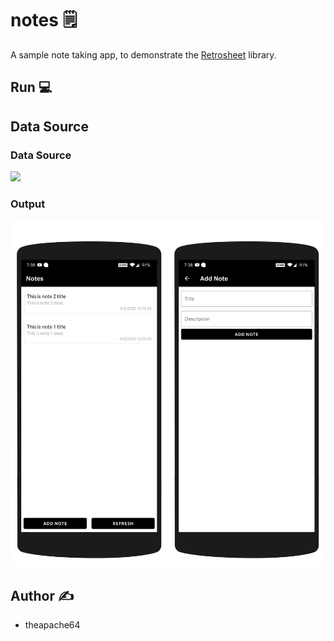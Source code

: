 # notes 🗒️

A sample note taking app, to demonstrate the [Retrosheet](https://github.com/theapache64/retrosheet) library.

## Run 💻

## Data Source

### Data Source
![](https://i.imgur.com/spCDzb2.png)

### Output
![](montage.png)

## Author ✍️

- theapache64
